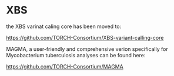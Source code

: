 # XBS

the XBS varinat caling core has been moved to:

https://github.com/TORCH-Consortium/XBS-variant-calling-core

MAGMA, a user-friendly and comprehensive verion specifically for Mycobacterium tuberculosis analyses can be found here:

https://github.com/TORCH-Consortium/MAGMA
